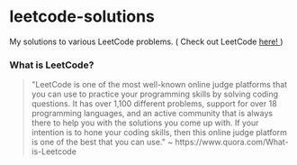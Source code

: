 # leetcode-solutions
My solutions to various LeetCode problems. ( Check out LeetCode <a href="https://leetcode.com/problemset/all"> here! </a> )


<h3> What is LeetCode? </h3>
<blockquote cite="https://www.quora.com/What-is-Leetcode"> 
"LeetCode is one of the most well-known online judge platforms that you can use to practice your programming skills by solving coding questions. It has over 1,100 different problems, support for over 18 programming languages, and an active community that is always there to help you with the solutions you come up with. If your intention is to hone your coding skills, then this online judge platform is one of the best that you can use." ~  https://www.quora.com/What-is-Leetcode 
</blockquote>
